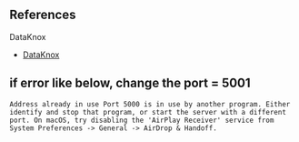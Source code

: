 References
-----
DataKnox
 - [DataKnox](https://github.com/DataKnox/CodeSamples/blob/master/Python/AppDev/app/myApi.py)

if error like below, change the port = 5001
--
`Address already in use
Port 5000 is in use by another program. Either identify and stop that program, or start the server with a different port.
On macOS, try disabling the 'AirPlay Receiver' service from System Preferences -> General -> AirDrop & Handoff.
`
